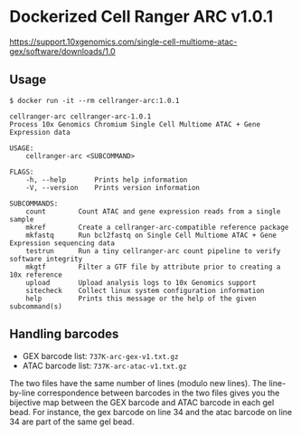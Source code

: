 # Dockerized Cell Ranger ARC v1.0.1

https://support.10xgenomics.com/single-cell-multiome-atac-gex/software/downloads/1.0

## Usage

```
$ docker run -it --rm cellranger-arc:1.0.1

cellranger-arc cellranger-arc-1.0.1
Process 10x Genomics Chromium Single Cell Multiome ATAC + Gene Expression data

USAGE:
    cellranger-arc <SUBCOMMAND>

FLAGS:
    -h, --help       Prints help information
    -V, --version    Prints version information

SUBCOMMANDS:
    count        Count ATAC and gene expression reads from a single sample
    mkref        Create a cellranger-arc-compatible reference package
    mkfastq      Run bcl2fastq on Single Cell Multiome ATAC + Gene Expression sequencing data
    testrun      Run a tiny cellranger-arc count pipeline to verify software integrity
    mkgtf        Filter a GTF file by attribute prior to creating a 10x reference
    upload       Upload analysis logs to 10x Genomics support
    sitecheck    Collect linux system configuration information
    help         Prints this message or the help of the given subcommand(s)
```

## Handling barcodes

- GEX barcode list: `737K-arc-gex-v1.txt.gz`
- ATAC barcode list: `737K-arc-atac-v1.txt.gz`

The two files have the same number of lines (modulo new lines). The line-by-line correspondence between barcodes in the two files gives you the bijective map between the GEX barcode and ATAC barcode in each gel bead. For instance, the gex barcode on line 34 and the atac barcode on line 34 are part of the same gel bead.
